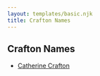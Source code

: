 ```yaml
---
layout: templates/basic.njk
title: Crafton Names
---
```

## Crafton Names
- [Catherine Crafton](/people/6/61573710)